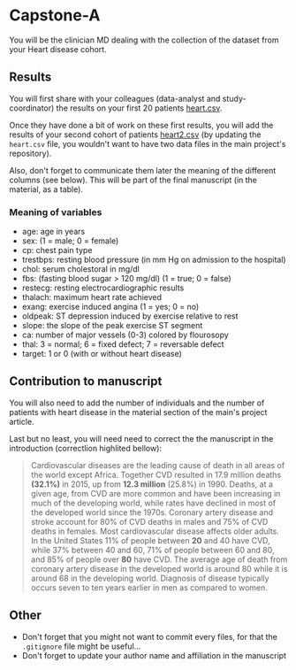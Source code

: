 # Capstone-A

You will be the clinician MD dealing with the collection of the dataset from your Heart disease cohort.

## Results

You will first share with your colleagues (data-analyst and study-coordinator) the results on your first 20 patients [heart.csv](heart.csv).

Once they have done a bit of work on these first results, you will add the results of your second cohort of patients [heart2.csv](heart2.csv) (by updating the `heart.csv` file, you wouldn't want to have two data files in the main project's repository).

Also, don't forget to communicate them later the meaning of the different columns (see below). This will be part of the final manuscript (in the material, as a table).

### Meaning of variables

- age: age in years
- sex: (1 = male; 0 = female)
- cp: chest pain type
- trestbps: resting blood pressure (in mm Hg on admission to the hospital)
- chol: serum cholestoral in mg/dl
- fbs: (fasting blood sugar > 120 mg/dl) (1 = true; 0 = false)
- restecg: resting electrocardiographic results
- thalach: maximum heart rate achieved
- exang: exercise induced angina (1 = yes; 0 = no)
- oldpeak: ST depression induced by exercise relative to rest
- slope: the slope of the peak exercise ST segment
- ca: number of major vessels (0-3) colored by flourosopy
- thal: 3 = normal; 6 = fixed defect; 7 = reversable defect
- target: 1 or 0 (with or without heart disease)

## Contribution to manuscript 

You will also need to add the number of individuals and the number of patients with heart disease in the material section of the main's project article.

Last but no least, you will need need to correct the the manuscript in the introduction (correctlion highlited bellow):

>Cardiovascular diseases are the leading cause of death in all areas of the world except Africa. Together CVD resulted in 17.9 million deaths **(32.1%)** in 2015, up from **12.3 million** (25.8%) in 1990. Deaths, at a given age, from CVD are more common and have been increasing in much of the developing world, while rates have declined in most of the developed world since the 1970s. Coronary artery disease and stroke account for 80% of CVD deaths in males and 75% of CVD deaths in females. Most cardiovascular disease affects older adults. In the United States 11% of people between **20** and 40 have CVD, while 37% between 40 and 60, 71% of people between 60 and 80, and 85% of people over **80** have CVD. The average age of death from coronary artery disease in the developed world is around 80 while it is around 68 in the developing world. Diagnosis of disease typically occurs seven to ten years earlier in men as compared to women.

## Other
- Don't forget that you might not want to commit every files, for that the `.gitignore` file might be useful...
- Don't forget to update your author name and affiliation in the manuscript

